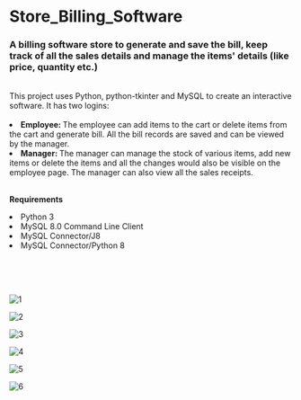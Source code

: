 # Store_Billing_Software
### A billing software store to generate and save the bill, keep track of all the sales details and manage the items' details (like price, quantity etc.)

<br>
This project uses Python, python-tkinter and MySQL to create an interactive software. It has two logins:<br> <br> 
<li> <b>Employee: </b>The employee can add items to the cart or delete items from the cart and generate bill. All the bill records are saved and can be viewed by the manager.</li>
<li> <b>Manager: </b>The manager can manage the stock of various items, add new items or delete the items and all the changes would also be visible on the employee page. The manager can also view all the sales receipts. </li>
<br>

<b> Requirements </b>
<li> Python 3 </li>
<li> MySQL 8.0 Command Line Client</li> 
<li> MySQL Connector/J8</li>
<li> MySQL Connector/Python 8</li>

<br> <br> <br>

![1](https://github.com/Arushi-Kapkoti/Store_Billing_Software/assets/114429172/151a4e30-8955-4ed0-a67b-33af5112a047)


![2](https://github.com/Arushi-Kapkoti/Store_Billing_Software/assets/114429172/a8c7ad6a-a14d-4962-8446-a10c4d841a34)

![3](https://github.com/Arushi-Kapkoti/Store_Billing_Software/assets/114429172/1f2069f0-d7e0-4a9f-8b3e-c15a5d9187e6)

![4](https://github.com/Arushi-Kapkoti/Store_Billing_Software/assets/114429172/286422c0-64bf-4340-b26d-3b4cbe0c84b9)

![5](https://github.com/Arushi-Kapkoti/Store_Billing_Software/assets/114429172/ef8a1759-67d0-4736-8cf4-b686c73f184c)

![6](https://github.com/Arushi-Kapkoti/Store_Billing_Software/assets/114429172/ecf931ae-05d5-4cdc-b6ff-8f04012c577d)
